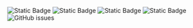 ![Static Badge](https://img.shields.io/badge/blacklists-60-000000) ![Static Badge](https://img.shields.io/badge/blacklisted-2571524-cc0000) ![Static Badge](https://img.shields.io/badge/whitelisted-2244-00CC00) ![Static Badge](https://img.shields.io/badge/streaming_blacklist-28107-000000) ![GitHub issues](https://img.shields.io/github/issues/fabriziosalmi/blacklists)
